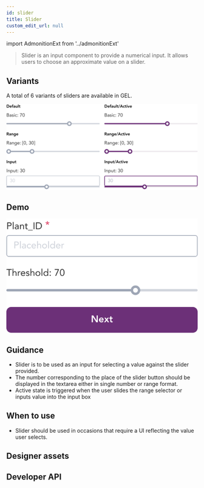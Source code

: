 ```yaml
---
id: slider
title: Slider
custom_edit_url: null
---
```


import AdmonitionExt from '../admonitionExt'

> Slider is an input component to provide a numerical input. It allows users to choose an approximate value on a slider.


## Variants

A total of 6 variants of sliders are available in GEL.

![Slider types](img/slider-types.svg)


## Demo

![Slider demo](img/slider-demo.svg)


## Guidance

* Slider is to be used as an input for selecting a value against the slider provided.
* The number corresponding to the place of the slider button should be displayed in the textarea either in single number or range format.
* Active state is triggered when the user slides the range selector or inputs value into the input box


## When to use

* Slider should be used in occasions that require a UI reflecting the value user selects.


## Designer assets

<AdmonitionExt type="figma" url="https://www.figma.com/file/kzLxtqv6YGL0wotiqzgEo4/GEL-UI-Doc?node-id=696%3A97315" />


## Developer API

<AdmonitionExt type="vue" url="https://primefaces.org/primevue/slider" />
